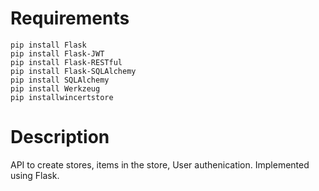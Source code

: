 # Requirements

```
pip install Flask
pip install Flask-JWT
pip install Flask-RESTful
pip install Flask-SQLAlchemy
pip install SQLAlchemy
pip install Werkzeug
pip installwincertstore
```

# Description

API to create stores, items in the store, User authenication.
Implemented using Flask.

